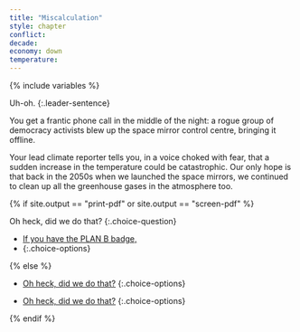 ```yaml
---
title: "Miscalculation"
style: chapter
conflict: 
decade: 
economy: down
temperature: 
---
```


{% include variables %}

Uh-oh.
{:.leader-sentence}

You get a frantic phone call in the middle of the night: a rogue group of democracy activists blew up the space mirror control centre, bringing it offline.

Your lead climate reporter tells you, in a voice choked with fear, that a sudden increase in the temperature could be catastrophic. Our only hope is that back in the 2050s when we launched the space mirrors, we continued to clean up all the greenhouse gases in the atmosphere too.

{% if site.output == "print-pdf" or site.output == "screen-pdf" %}

Oh heck, did we do that?
{:.choice-question}

- [If you have the PLAN B badge, ](chapter_carbon-capture-0.html)
- [ ](chapter_carbon-capture-1.html)
{:.choice-options}

{% else %}

<div data-js-var="css-var-carboncapture-0" markdown="1" class="hidden">

- [Oh heck, did we do that?](chapter_carbon-capture-0.html)
{:.choice-options}

</div>

<div data-js-var="css-var-carboncapture-1" markdown="1" class="hidden">

- [Oh heck, did we do that?](chapter_carbon-capture-1.html)
{:.choice-options}

</div>

{% endif %}
